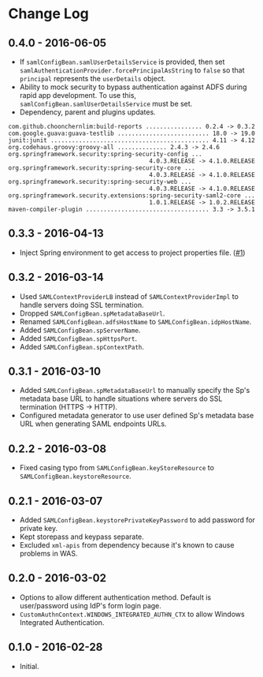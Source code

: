 # Change Log

## 0.4.0 - 2016-06-05

* If `samlConfigBean.samlUserDetailsService` is provided, then set `samlAuthenticationProvider.forcePrincipalAsString` to `false` so that `principal` represents the `userDetails` object.
* Ability to mock security to bypass authentication against ADFS during rapid app development. To use this, `samlConfigBean.samlUserDetailsService` must be set.
* Dependency, parent and plugins updates.

```                  
com.github.choonchernlim:build-reports ................ 0.2.4 -> 0.3.2
com.google.guava:guava-testlib .......................... 18.0 -> 19.0
junit:junit ............................................. 4.11 -> 4.12
org.codehaus.groovy:groovy-all .............. 2.4.3 -> 2.4.6
org.springframework.security:spring-security-config ...
                                        4.0.3.RELEASE -> 4.1.0.RELEASE
org.springframework.security:spring-security-core ...
                                        4.0.3.RELEASE -> 4.1.0.RELEASE
org.springframework.security:spring-security-web ...
                                        4.0.3.RELEASE -> 4.1.0.RELEASE
org.springframework.security.extensions:spring-security-saml2-core ...
                                        1.0.1.RELEASE -> 1.0.2.RELEASE
maven-compiler-plugin ................................... 3.3 -> 3.5.1
```                       

## 0.3.3 - 2016-04-13                       
* Inject Spring environment to get access to project properties file. ([#1](https://github.com/choonchernlim/spring-security-adfs-saml2/pull/1))

## 0.3.2 - 2016-03-14

* Used `SAMLContextProviderLB` instead of `SAMLContextProviderImpl` to handle servers doing SSL termination.
* Dropped `SAMLConfigBean.spMetadataBaseUrl`.
* Renamed `SAMLConfigBean.adfsHostName` to `SAMLConfigBean.idpHostName`.
* Added `SAMLConfigBean.spServerName`.
* Added `SAMLConfigBean.spHttpsPort`.
* Added `SAMLConfigBean.spContextPath`.

## 0.3.1 - 2016-03-10

* Added `SAMLConfigBean.spMetadataBaseUrl` to manually specify the Sp's metadata base URL to handle situations where servers do SSL termination (HTTPS -> HTTP).
* Configured metadata generator to use user defined Sp's metadata base URL when generating SAML endpoints URLs.

## 0.2.2 - 2016-03-08

* Fixed casing typo from `SAMLConfigBean.keyStoreResource` to `SAMLConfigBean.keystoreResource`.

## 0.2.1 - 2016-03-07

* Added `SAMLConfigBean.keystorePrivateKeyPassword` to add password for private key.
* Kept storepass and keypass separate.
* Excluded `xml-apis` from dependency because it's known to cause problems in WAS.

## 0.2.0 - 2016-03-02

* Options to allow different authentication method. Default is user/password using IdP's form login page.
* `CustomAuthnContext.WINDOWS_INTEGRATED_AUTHN_CTX` to allow Windows Integrated Authentication.

## 0.1.0 - 2016-02-28

* Initial.
